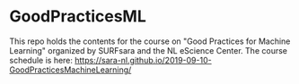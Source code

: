 # GoodPracticesML

This repo holds the contents for the course on "Good Practices for Machine Learning" organized by SURFsara and the NL eScience Center. The course schedule is here: https://sara-nl.github.io/2019-09-10-GoodPracticesMachineLearning/
